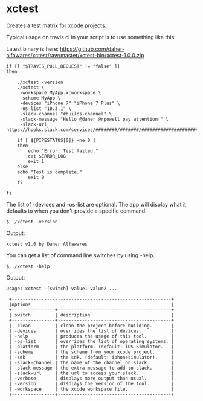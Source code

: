 # xctest
Creates a test matrix for xcode projects.

Typical usage on travis ci in your script is to use something like this:

Latest binary is here:
https://github.com/daher-alfawares/xctest/raw/master/xctest-bin/xctest-1.0.0.zip

```    
if [[ "$TRAVIS_PULL_REQUEST" != "false" ]]
then
    
    ./xctest -version
    ./xctest \
     -workspace MyApp.xcworkspace \
     -scheme MyApp \
     -devices "iPhone 7" "iPhone 7 Plus" \
     -os-list "10.3.1" \
     -slack-channel "#builds-channel" \
     -slack-message "Hello @daher @rpowell pay attention!" \
     -slack-url https://hooks.slack.com/services/########/#######/#####################

    if [ ${PIPESTATUS[0]} -ne 0 ]
    then
        echo "Error: Test failed."
        cat $ERROR_LOG
        exit 1
    else
    echo "Test is complete."
        exit 0
    fi

fi
```

The list of -devices and -os-list are optional. The app will display what it defaults to when you don't provide a specific command.

```
$ ./xctest -version
```
Output:
```
xctest v1.0 by Daher Alfawares
```

You can get a list of command line switches by using -help.

```
$ ./xctest -help
```

Output:

```
Usage: xctest -[switch] value1 value2 ...

 +-----------------------------------------------------------+
 |options                                                    |
 +----------------+------------------------------------------+
 | switch         | description                              |
 +----------------+------------------------------------------+
 | -clean         | clean the project before building.       |
 | -devices       | overrides the list of devices.           |
 | -help          | produces the usage of this tool.         |
 | -os-list       | overrides the list of operating systems. |
 | -platform      | the platform. (default: iOS Simulator.   |
 | -scheme        | the scheme from your xcode project.      |
 | -sdk           | the sdk. (default: iphonesimulator).     |
 | -slack-channel | the name of the channel on slack.        |
 | -slack-message | the extra message to add to slack.       |
 | -slack-url     | the url to access your slack.            |
 | -verbose       | displays more output than usual.         |
 | -version       | displays the version of the tool.        |
 | -workspace     | the xcode workspace file.                |
 +----------------+------------------------------------------+
 ```
 
 
